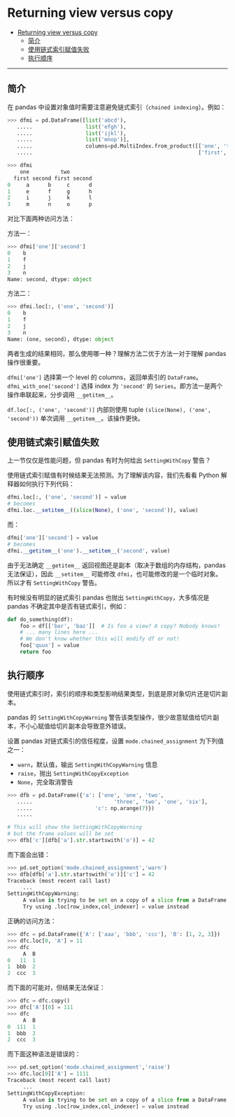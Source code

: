 # Returning view versus copy

- [Returning view versus copy](#returning-view-versus-copy)
  - [简介](#简介)
  - [使用链式索引赋值失败](#使用链式索引赋值失败)
  - [执行顺序](#执行顺序)

***

## 简介

在 pandas 中设置对象值时需要注意避免链式索引（`chained indexing`）。例如：

```py
>>> dfmi = pd.DataFrame([list('abcd'),
   .....                 list('efgh'),
   .....                 list('ijkl'),
   .....                 list('mnop')],
   .....                 columns=pd.MultiIndex.from_product([['one', 'two'],
   .....                                                     ['first', 'second']]))

>>> dfmi
    one          two
  first second first second
0     a      b     c      d
1     e      f     g      h
2     i      j     k      l
3     m      n     o      p
```

对比下面两种访问方法：

方法一：

```py
>>> dfmi['one']['second']
0    b
1    f
2    j
3    n
Name: second, dtype: object
```

方法二：

```py
>>> dfmi.loc[:, ('one', 'second')]
0    b
1    f
2    j
3    n
Name: (one, second), dtype: object
```

两者生成的结果相同，那么使用哪一种？理解方法二优于方法一对于理解 pandas 操作很重要。

`dfmi['one']` 选择第一个 level 的 columns，返回单索引的 `DataFrame`。`dfmi_with_one['second']` 选择 index 为 `'second'` 的 `Series`。即方法一是两个操作串联起来，分步调用 `__getitem__`。

`df.loc[:, ('one', 'second')]` 内部则使用 tuple `(slice(None), ('one', 'second'))` 单次调用 `__getitem__`。该操作更快。

## 使用链式索引赋值失败

上一节仅仅是性能问题，但 pandas 有时为何给出 `SettingWithCopy` 警告？

使用链式索引赋值有时候结果无法预测。为了理解该内容，我们先看看 Python 解释器如何执行下列代码：

```py
dfmi.loc[:, ('one', 'second')] = value
# becomes
dfmi.loc.__setitem__((slice(None), ('one', 'second')), value)
```

而：

```py
dfmi['one']['second'] = value
# becomes
dfmi.__getitem__('one').__setitem__('second', value)
```

由于无法确定 `__getitem__` 返回视图还是副本（取决于数组的内存结构，pandas 无法保证），因此 `__setitem__` 可能修改 `dfmi`，也可能修改的是一个临时对象。所以才有 `SettingWithCopy` 警告。

有时候没有明显的链式索引 pandas 也抛出 `SettingWithCopy`，大多情况是 pandas 不确定其中是否有链式索引，例如：

```py
def do_something(df):
    foo = df[['bar', 'baz']]  # Is foo a view? A copy? Nobody knows!
    # ... many lines here ...
    # We don't know whether this will modify df or not!
    foo['quux'] = value
    return foo
```

## 执行顺序

使用链式索引时，索引的顺序和类型影响结果类型，到底是原对象切片还是切片副本。

pandas 的 `SettingWithCopyWarning` 警告该类型操作，很少故意赋值给切片副本，不小心赋值给切片副本会导致意外错误。

设置 pandas 对链式索引的信任程度，设置 `mode.chained_assignment` 为下列值之一：

- `warn`，默认值，输出 `SettingWithCopyWarning` 信息
- `raise`，抛出 `SettingWithCopyException`
- `None`，完全取消警告

```py
>>> dfb = pd.DataFrame({'a': ['one', 'one', 'two',
   .....                          'three', 'two', 'one', 'six'],
   .....                    'c': np.arange(7)})
   .....

# This will show the SettingWithCopyWarning
# but the frame values will be set
>>> dfb['c'][dfb['a'].str.startswith('o')] = 42
```

而下面会出错：

```py
>>> pd.set_option('mode.chained_assignment','warn')
>>> dfb[dfb['a'].str.startswith('o')]['c'] = 42
Traceback (most recent call last)
     ...
SettingWithCopyWarning:
     A value is trying to be set on a copy of a slice from a DataFrame.
     Try using .loc[row_index,col_indexer] = value instead
```

正确的访问方法：

```py
>>> dfc = pd.DataFrame({'A': ['aaa', 'bbb', 'ccc'], 'B': [1, 2, 3]})
>>> dfc.loc[0, 'A'] = 11
>>> dfc
     A  B
0   11  1
1  bbb  2
2  ccc  3
```

而下面的可能对，但结果无法保证：

```py
>>> dfc = dfc.copy()
>>> dfc['A'][0] = 111
>>> dfc
     A  B
0  111  1
1  bbb  2
2  ccc  3
```

而下面这种语法是错误的：

```py
>>> pd.set_option('mode.chained_assignment','raise')
>>> dfc.loc[0]['A'] = 1111
Traceback (most recent call last)
     ...
SettingWithCopyException:
     A value is trying to be set on a copy of a slice from a DataFrame.
     Try using .loc[row_index,col_indexer] = value instead
```
